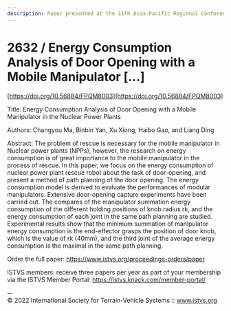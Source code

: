 ```yaml
---
description: Paper presented at the 11th Asia-Pacific Regional Conference of the ISTVS
---
```


# 2632 / Energy Consumption Analysis of Door Opening with a Mobile Manipulator \[...]

[https://doi.org/10.56884/FPQM8003](https://doi.org/10.56884/FPQM8003)

Title: Energy Consumption Analysis of Door Opening with a Mobile Manipulator in the Nuclear Power Plants

Authors: Changyou Ma, Binbin Yan, Xu Xiong, Haibo Gao, and Liang Ding

Abstract: The problem of rescue is necessary for the mobile manipulator in Nuclear power plants (NPPs), however, the research on energy consumption is of great importance to the mobile manipulator in the process of rescue. In this paper, we focus on the energy consumption of nuclear power plant rescue robot about the task of door-opening, and present a method of path planning of the door opening. The energy consumption model is derived to evaluate the performances of modular manipulators. Extensive door-opening capture experiments have been carried out. The compares of the manipulator summation energy consumption of the different holding positions of knob radius rk, and the energy consumption of each joint in the same path planning are studied. Experimental results show that the minimum summation of manipulator energy consumption is the end-effector grasps the position of door knob, which is the value of rk (40mm), and the third joint of the average energy consumption is the maximal in the same path planning.



Order the full paper: https://www.istvs.org/proceedings-orders/paper

ISTVS members: receive three papers per year as part of your membership via the ISTVS Member Portal: https://istvs.knack.com/member-portal/



\-- \
© 2022 International Society for Terrain-Vehicle Systems :: www.istvs.org
